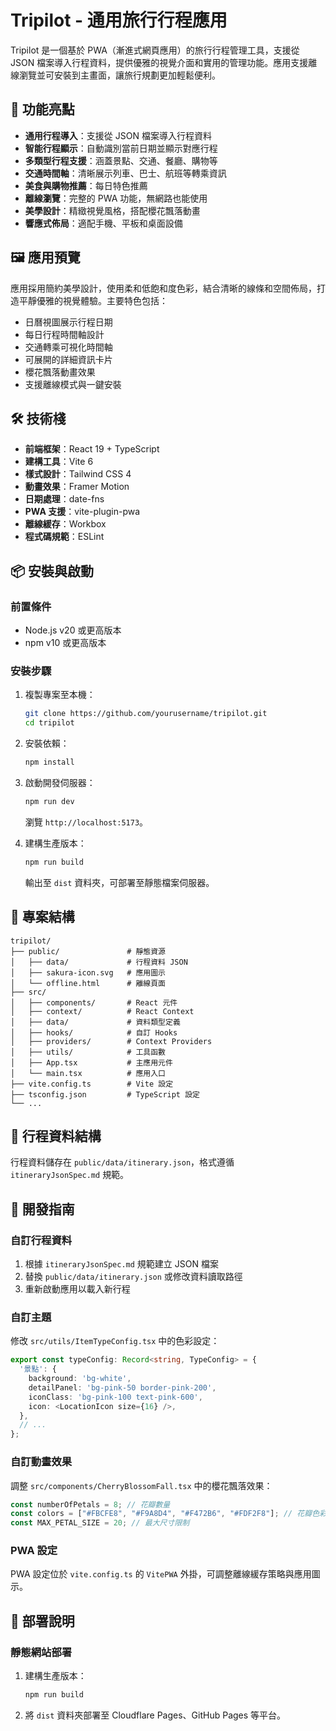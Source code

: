 # Tripilot - 通用旅行行程應用

Tripilot 是一個基於 PWA（漸進式網頁應用）的旅行行程管理工具，支援從 JSON 檔案導入行程資料，提供優雅的視覺介面和實用的管理功能。應用支援離線瀏覽並可安裝到主畫面，讓旅行規劃更加輕鬆便利。

## 🌸 功能亮點

- **通用行程導入**：支援從 JSON 檔案導入行程資料
- **智能行程顯示**：自動識別當前日期並顯示對應行程
- **多類型行程支援**：涵蓋景點、交通、餐廳、購物等
- **交通時間軸**：清晰展示列車、巴士、航班等轉乘資訊
- **美食與購物推薦**：每日特色推薦
- **離線瀏覽**：完整的 PWA 功能，無網路也能使用
- **美學設計**：精緻視覺風格，搭配櫻花飄落動畫
- **響應式佈局**：適配手機、平板和桌面設備

## 🖼️ 應用預覽

應用採用簡約美學設計，使用柔和低飽和度色彩，結合清晰的線條和空間佈局，打造平靜優雅的視覺體驗。主要特色包括：
- 日曆視圖展示行程日期
- 每日行程時間軸設計
- 交通轉乘可視化時間軸
- 可展開的詳細資訊卡片
- 櫻花飄落動畫效果
- 支援離線模式與一鍵安裝

## 🛠️ 技術棧

- **前端框架**：React 19 + TypeScript
- **建構工具**：Vite 6
- **樣式設計**：Tailwind CSS 4
- **動畫效果**：Framer Motion
- **日期處理**：date-fns
- **PWA 支援**：vite-plugin-pwa
- **離線緩存**：Workbox
- **程式碼規範**：ESLint

## 📦 安裝與啟動

### 前置條件

- Node.js v20 或更高版本
- npm v10 或更高版本

### 安裝步驟

1. 複製專案至本機：
   ```bash
   git clone https://github.com/yourusername/tripilot.git
   cd tripilot
   ```

2. 安裝依賴：
   ```bash
   npm install
   ```

3. 啟動開發伺服器：
   ```bash
   npm run dev
   ```
   瀏覽 `http://localhost:5173`。

4. 建構生產版本：
   ```bash
   npm run build
   ```
   輸出至 `dist` 資料夾，可部署至靜態檔案伺服器。

## 📂 專案結構

```
tripilot/
├── public/               # 靜態資源
│   ├── data/             # 行程資料 JSON
│   ├── sakura-icon.svg   # 應用圖示
│   └── offline.html      # 離線頁面
├── src/
│   ├── components/       # React 元件
│   ├── context/          # React Context
│   ├── data/             # 資料類型定義
│   ├── hooks/            # 自訂 Hooks
│   ├── providers/        # Context Providers
│   ├── utils/            # 工具函數
│   ├── App.tsx           # 主應用元件
│   └── main.tsx          # 應用入口
├── vite.config.ts        # Vite 設定
├── tsconfig.json         # TypeScript 設定
└── ...
```

## 📝 行程資料結構

行程資料儲存在 `public/data/itinerary.json`，格式遵循 `itineraryJsonSpec.md` 規範。

## 🚀 開發指南

### 自訂行程資料

1. 根據 `itineraryJsonSpec.md` 規範建立 JSON 檔案
2. 替換 `public/data/itinerary.json` 或修改資料讀取路徑
3. 重新啟動應用以載入新行程

### 自訂主題

修改 `src/utils/ItemTypeConfig.tsx` 中的色彩設定：

```typescript
export const typeConfig: Record<string, TypeConfig> = {
  '景點': {
    background: 'bg-white',
    detailPanel: 'bg-pink-50 border-pink-200',
    iconClass: 'bg-pink-100 text-pink-600',
    icon: <LocationIcon size={16} />,
  },
  // ...
};
```

### 自訂動畫效果

調整 `src/components/CherryBlossomFall.tsx` 中的櫻花飄落效果：

```typescript
const numberOfPetals = 8; // 花瓣數量
const colors = ["#FBCFE8", "#F9A8D4", "#F472B6", "#FDF2F8"]; // 花瓣色彩
const MAX_PETAL_SIZE = 20; // 最大尺寸限制
```

### PWA 設定

PWA 設定位於 `vite.config.ts` 的 `VitePWA` 外掛，可調整離線緩存策略與應用圖示。

## 📱 部署說明

### 靜態網站部署

1. 建構生產版本：
   ```bash
   npm run build
   ```

2. 將 `dist` 資料夾部署至 Cloudflare Pages、GitHub Pages 等平台。
